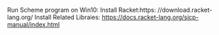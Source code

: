Run Scheme program on Win10:
Install Racket:https: //download.racket-lang.org/
Install Related Libraies: https://docs.racket-lang.org/sicp-manual/index.html
